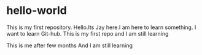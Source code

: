# hello-world
This is my first repository.
Hello.Its Jay here.I am here to learn something.
I want to learn Git-hub.
This is my first repo and I am still learning

This is me after few months 
And I am still learning

